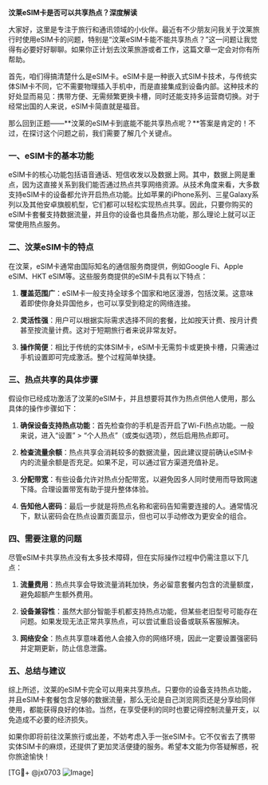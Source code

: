 **汶莱eSIM卡是否可以共享热点？深度解读**

大家好，这里是专注于旅行和通讯领域的小伙伴。最近有不少朋友问我关于汶莱旅行时使用eSIM卡的问题，特别是“汶莱eSIM卡能不能共享热点？”这一问题让我觉得有必要好好聊聊。如果你正计划去汶莱旅游或者工作，这篇文章一定会对你有所帮助。

首先，咱们得搞清楚什么是eSIM卡。eSIM卡是一种嵌入式SIM卡技术，与传统实体SIM卡不同，它不需要物理插入手机中，而是直接集成到设备内部。这种技术的好处显而易见：携带方便、无需频繁更换卡槽，同时还能支持多运营商切换。对于经常出国的人来说，eSIM卡简直就是福音。

那么回到正题——**汶莱的eSIM卡到底能不能共享热点呢？**答案是肯定的！不过，在探讨这个问题之前，我们需要了解几个关键点。

### 一、eSIM卡的基本功能

eSIM卡的核心功能包括语音通话、短信收发以及数据上网。其中，数据上网是重点，因为这直接关系到我们能否通过热点共享网络资源。从技术角度来看，大多数支持eSIM卡的设备都允许开启热点功能。比如苹果的iPhone系列、三星Galaxy系列以及其他安卓旗舰机型，它们都可以轻松实现热点共享。因此，只要你购买的eSIM卡套餐支持数据流量，并且你的设备也具备热点功能，那么理论上就可以正常使用热点服务。

### 二、汶莱eSIM卡的特点

在汶莱，eSIM卡通常由国际知名的通信服务商提供，例如Google Fi、Apple eSIM、HKT eSIM等。这些服务商提供的eSIM卡具有以下特点：

1. **覆盖范围广**：eSIM卡一般支持全球多个国家和地区漫游，包括汶莱。这意味着即使你身处异国他乡，也可以享受到稳定的网络连接。
   
2. **灵活性强**：用户可以根据实际需求选择不同的套餐，比如按天计费、按月计费甚至按流量计费。这对于短期旅行者来说非常友好。

3. **操作简便**：相比于传统的实体SIM卡，eSIM卡无需剪卡或更换卡槽，只需通过手机设置即可完成激活。整个过程简单快捷。

### 三、热点共享的具体步骤

假设你已经成功激活了汶莱的eSIM卡，并且想要将其作为热点供他人使用，那么具体的操作步骤如下：

1. **确保设备支持热点功能**：首先检查你的手机是否开启了Wi-Fi热点功能。一般来说，进入“设置” > “个人热点”（或类似选项），然后启用热点即可。

2. **检查流量余额**：热点共享会消耗较多的数据流量，因此建议提前确认eSIM卡内的流量余额是否充足。如果不足，可以通过官方渠道充值补足。

3. **分配带宽**：有些设备允许对热点分配带宽，以避免因多人同时使用而导致网速下降。合理设置带宽有助于提升整体体验。

4. **告知他人密码**：最后一步就是将热点名称和密码告知需要连接的人。通常情况下，默认密码会在热点设置页面显示，但也可以手动修改为更安全的组合。

### 四、需要注意的问题

尽管eSIM卡共享热点没有太多技术障碍，但在实际操作过程中仍需注意以下几点：

1. **流量费用**：热点共享会导致流量消耗加快，务必留意套餐内包含的流量额度，避免超额产生额外费用。

2. **设备兼容性**：虽然大部分智能手机都支持热点功能，但某些老旧型号可能存在问题。如果发现无法正常共享热点，可以尝试重启设备或联系客服解决。

3. **网络安全**：热点共享意味着他人会接入你的网络环境，因此一定要设置强密码并定期更新，防止信息泄露。

### 五、总结与建议

综上所述，汶莱的eSIM卡完全可以用来共享热点。只要你的设备支持热点功能，并且eSIM卡套餐包含足够的数据流量，那么无论是自己浏览网页还是分享给同伴使用，都能获得良好的体验。当然，在享受便利的同时也要记得控制流量开支，以免造成不必要的经济损失。

如果你即将前往汶莱旅行或出差，不妨考虑入手一张eSIM卡。它不仅省去了携带实体SIM卡的麻烦，还提供了更加灵活便捷的服务。希望本文能为你答疑解惑，祝你旅途愉快！

[TG💪+ @jx0703 ![Image](https://github.com/user-attachments/assets/dbca1d08-cadb-493c-b0ec-ad6f7a83f270)]